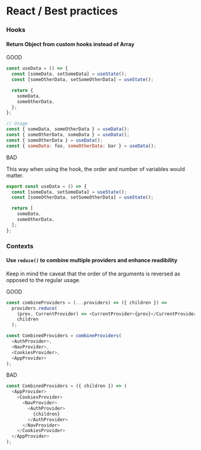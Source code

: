 # React / Best practices

### Hooks

#### Return Object from custom hooks instead of Array

GOOD

```js
const useData = () => {
  const [someData, setSomeData] = useState();
  const [someOtherData, setSomeOtherData] = useState();

  return {
    someData,
    someOtherData,
  };
};

// Usage
const { someData, someOtherData } = useData();
const { someOtherData, someData } = useData();
const { someOtherData } = useData();
const { someData: foo, someOtherData: bar } = useData();
```

BAD

This way when using the hook, the order and number of variables would matter.

```js
export const useData = () => {
  const [someData, setSomeData] = useState();
  const [someOtherData, setSomeOtherData] = useState();

  return [
    someData,
    someOtherData,
  ];
};
```

### Contexts

#### Use `reduce()` to combine multiple providers and enhance readibility

Keep in mind the caveat that the order of the arguments is reversed as opposed to the regular usage.

GOOD

```js
const combineProviders = (...providers) => ({ children }) =>
  providers.reduce(
    (prev, CurrentProvider) => <CurrentProvider>{prev}</CurrentProvider>,
    children
  );

const CombinedProviders = combineProviders(
  <AuthProvider>,
  <NavProvider>,
  <CookiesProvider>,
  <AppProvider>
);
```

BAD

```js
const CombinedProviders = ({ children }) => (
  <AppProvider>
    <CookiesProvider>
      <NavProvider>
        <AuthProvider>
          {children}
        </AuthProvider>
      </NavProvider>
    </CookiesProvider>
  </AppProvider>
);
```